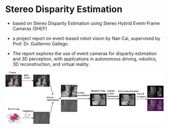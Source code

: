 # Stereo Disparity Estimation

- based on Stereo Disparity Estimation using Stereo Hybrid Event-Frame Cameras (SHEF)

- a project report on event-based robot vision by Nan Cai, supervised by Prof. Dr. Guillermo Gallego. 
- The report explores the use of event cameras for disparity estimation and 3D perception, with applications in autonomous driving, robotics, 3D reconstruction, and virtual reality.

![A block diagram of the stereo disparity estimation](images/overview.png)